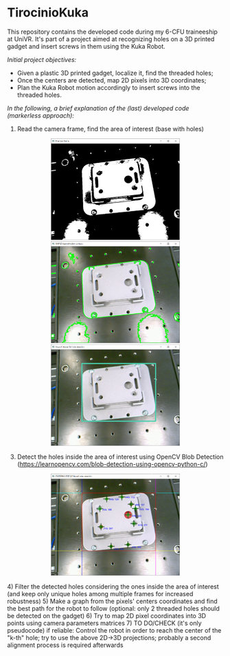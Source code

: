 # TirocinioKuka
This repository contains the developed code during my 6-CFU traineeship at UniVR. It's part of a project aimed at recognizing holes on a 3D printed gadget and insert screws in them using the Kuka Robot.

_Initial project objectives:_
- Given a plastic 3D printed gadget, localize it, find the threaded holes;
- Once the centers are detected, map 2D pixels into 3D coordinates;
- Plan the Kuka Robot motion accordingly to insert screws into the threaded holes.


_In the following, a brief explanation of the (last) developed code (markerless approach):_
1) Read the camera frame, find the area of interest (base with holes)
<p align="center">
  <img src="img/1_bin.png" width="300"/>
  <img src="img/2_simplecont.png" width="300"/>
  <img src="img/3_aoi.png" width="300"/>
</p>

3) Detect the holes inside the area of interest using OpenCV Blob Detection (https://learnopencv.com/blob-detection-using-opencv-python-c/)
<p align="center">
  <img src="img/4_filt.png" width="300"/>
</p>
4) Filter the detected holes considering the ones inside the area of interest (and keep only unique holes among multiple frames for increased robustness)
5) Make a graph from the pixels' centers coordinates and find the best path for the robot to follow (optional: only 2 threaded holes should be detected on the gadget)
6) Try to map 2D pixel coordinates into 3D points using camera parameters matrices
7) TO DO/CHECK (it's only pseudocode) if reliable: Control the robot in order to reach the center of the "k-th" hole; try to use the above 2D->3D projections; probably a second alignment process is required afterwards
